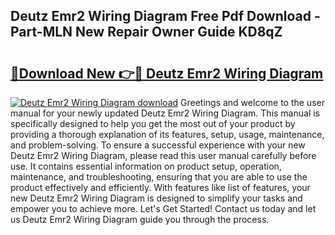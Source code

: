 ## Deutz Emr2 Wiring Diagram Free Pdf Download - Part-MLN New Repair Owner Guide KD8qZ

# <h2><a href="http://dfksxe.blite.top/?on=Deutz+Emr2+Wiring+Diagram">🔗Download New 👉🔴 Deutz Emr2 Wiring Diagram</a></h2>

[![Deutz Emr2 Wiring Diagram download](https://i.imgur.com/lujVjoI.png)](http://dfksxe.blite.top/?on=Deutz+Emr2+Wiring+Diagram)
Greetings and welcome to the user manual for your newly updated Deutz Emr2 Wiring Diagram. This manual is specifically designed to help you get the most out of your product by providing a thorough explanation of its features, setup, usage, maintenance, and problem-solving. To ensure a successful experience with your new Deutz Emr2 Wiring Diagram, please read this user manual carefully before use. It contains essential information on product setup, operation, maintenance, and troubleshooting, ensuring that you are able to use the product effectively and efficiently. With features like list of features, your new Deutz Emr2 Wiring Diagram is designed to simplify your tasks and empower you to achieve more. Let's Get Started! Contact us today and let us Deutz Emr2 Wiring Diagram guide you through the process.
